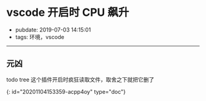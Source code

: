 # vscode 开启时 CPU 飙升

- pubdate: 2019-07-03 14:15:01
- tags: 环境，vscode

---

## 元凶

todo tree
这个插件开启时疯狂读取文件，取舍之下就把它删了


{: id="20201104153359-acpp4oy" type="doc"}
